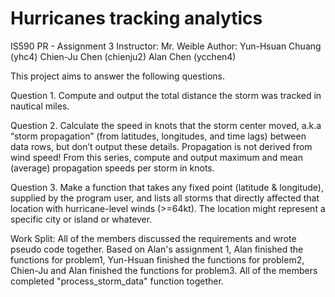 # Hurricanes tracking analytics

IS590 PR - Assignment 3
Instructor: Mr. Weible
Author: Yun-Hsuan Chuang (yhc4) Chien-Ju Chen (chienju2) Alan Chen (ycchen4)

This project aims to answer the following questions.

Question 1. 
Compute and output the total distance the storm was tracked in nautical miles.

Question 2. 
Calculate the speed in knots that the storm center moved, a.k.a “storm propagation” (from latitudes,
longitudes, and time lags) between data rows, but don’t output these details. Propagation is not derived from wind speed! From this series, compute and output maximum and mean (average) propagation speeds per storm in knots.

Question 3. 
Make a function that takes any fixed point (latitude & longitude), supplied by the program user, and lists all storms that directly affected that location with hurricane-level winds (>=64kt). The location might represent a specific city or island or whatever.


Work Split:
All of the members discussed the requirements and wrote pseudo code together.
Based on Alan's assignment 1, Alan finished the functions for problem1,
Yun-Hsuan finished the functions for problem2, Chien-Ju and Alan finished the functions for problem3.
All of the members completed "process_storm_data" function together.
